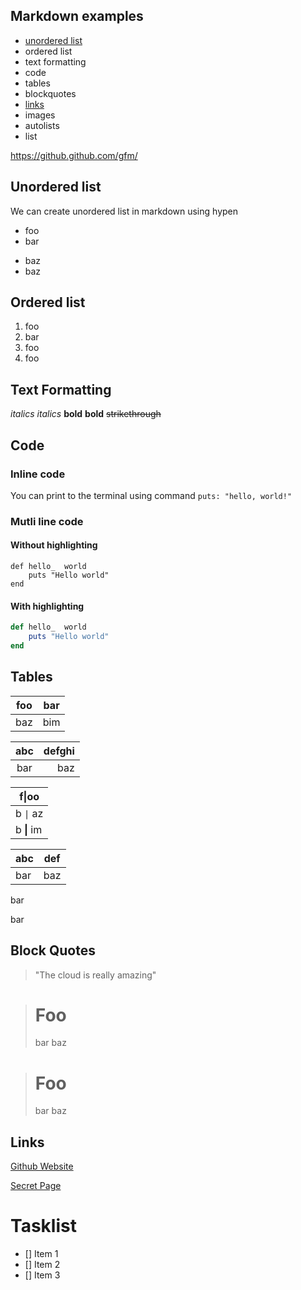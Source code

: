 ## Markdown examples

- [unordered list](#unordered-list)
- ordered list
- text formatting
- code
- tables
- blockquotes
- [links](#links)
- images
- autolists
- list

https://github.github.com/gfm/

## Unordered list

We can create unordered list in markdown using hypen

- foo
- bar 
+ baz
+ baz

## Ordered list

1. foo
2. bar
3. foo
4. foo

## Text Formatting

_italics_
*italics*
**bold**
__bold__ 
~~strikethrough~~

## Code

### Inline code

You can print to the terminal using command `puts: "hello, world!"`

### Mutli line code

#### Without highlighting

```
def hello_  world
    puts "Hello world"
end
```

#### With highlighting

```rb
def hello_  world
    puts "Hello world"
end
```

## Tables

| foo | bar |
| --- | --- |
| baz | bim |



| abc | defghi |
:-: | -----------:
bar | baz

| f\|oo  |
| ------ |
| b `\|` az |
| b **\|** im |

| abc | def |
| --- | --- |
| bar | baz |
bar

bar 

## Block Quotes

> "The cloud is really amazing"

> # Foo
> bar
> baz

># Foo
>bar
> baz

## Links

[Github Website](https://github.com)

[Secret Page](./Secret.md)

# Tasklist

- [] Item 1
- [] Item 2
- [] Item 3